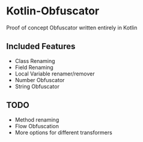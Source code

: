 # Kotlin-Obfuscator
Proof of concept Obfuscator written entirely in Kotlin

## Included Features
* Class Renaming
* Field Renaming
* Local Variable renamer/remover
* Number Obfuscator
* String Obfuscator

## TODO
* Method renaming
* Flow Obfuscation
* More options for different transformers
